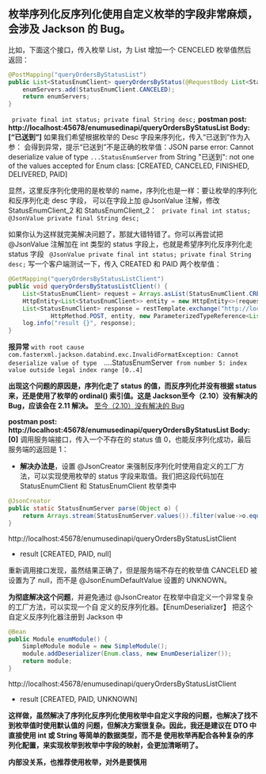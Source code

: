 ## 枚举序列化反序列化使用自定义枚举的字段非常麻烦，会涉及 Jackson 的 Bug。
比如，下面这个接口，传入枚举 List，为 List 增加一个 CENCELED 枚举值然后返回：
```java
@PostMapping("queryOrdersByStatusList")
public List<StatusEnumClient> queryOrdersByStatus(@RequestBody List<StatusEnumClient> enumServers) {
    enumServers.add(StatusEnumClient.CANCELED);
    return enumServers;
}
```
`
private final int status;
private final String desc;`
**postman post: http://localhost:45678/enumusedinapi/queryOrdersByStatusList  Body: [“已送到”]**
如果我们希望根据枚举的 Desc 字段来序列化，传入“已送到”作为入参：
会得到异常，提示“已送到”不是正确的枚举值：JSON parse error: Cannot deserialize value of type 
`...StatusEnumServer` from String "已送到": not one of the values accepted for Enum class: 
[CREATED, CANCELED, FINISHED, DELIVERED, PAID]

显然，这里反序列化使用的是枚举的 name，序列化也是一样：要让枚举的序列化和反序列化走 desc 字段，
可以在字段上加 @JsonValue 注解，修改 StatusEnumClient_2 和 StatusEnumClient_2：
`
private final int status;
@JsonValue
private final String desc;`

如果你认为这样就完美解决问题了，那就大错特错了。你可以再尝试把 @JsonValue 注解加在 int 类型的 
status 字段上，也就是希望序列化反序列化走 status 字段
`
@JsonValue
private final int status;
private final String desc;`
写一个客户端测试一下，传入 CREATED 和 PAID 两个枚举值：
```java
@GetMapping("queryOrdersByStatusListClient")
public void queryOrdersByStatusListClient() {
    List<StatusEnumClient> request = Arrays.asList(StatusEnumClient.CREATED, StatusEnumClient.PAID);
    HttpEntity<List<StatusEnumClient>> entity = new HttpEntity<>(request, new HttpHeaders());
    List<StatusEnumClient> response = restTemplate.exchange("http://localhost:45678/enumusedinapi/queryOrdersByStatusList",
            HttpMethod.POST, entity, new ParameterizedTypeReference<List<StatusEnumClient>>() {}).getBody();
    log.info("result {}", response);
}
```
**报异常**
`with root cause com.fasterxml.jackson.databind.exc.InvalidFormatException: Cannot deserialize value of type 
 `....StatusEnumServer` from number 5: index value outside legal index range [0..4]`

**出现这个问题的原因是，序列化走了 status 的值，而反序列化并没有根据 status 来，还是使用了枚举的 
ordinal() 索引值。这是 Jackson至今（2.10）没有解决的 Bug，应该会在 2.11 解决。**
[至今（2.10）没有解决的 Bug](https://github.com/FasterXML/jackson-databind/issues/1850)

**postman post: http://localhost:45678/enumusedinapi/queryOrdersByStatusList  Body: [0]** 
调用服务端接口，传入一个不存在的 status 值 0，也能反序列化成功，最后服务端的返回是 1：
- **解决办法是**，设置 @JsonCreator 来强制反序列化时使用自定义的工厂方法，可以实现使用枚举的 status 
字段来取值。我们把这段代码加在 StatusEnumClient 和 StatusEnumClient 枚举类中
```java
@JsonCreator
public static StatusEnumServer parse(Object o) {
    return Arrays.stream(StatusEnumServer.values()).filter(value->o.equals(value.status)).findFirst().orElse(null);
}
```
http://localhost:45678/enumusedinapi/queryOrdersByStatusListClient
- result [CREATED, PAID, null]

重新调用接口发现，虽然结果正确了，但是服务端不存在的枚举值 CANCELED 被设置为了 null，而不是 
@JsonEnumDefaultValue 设置的 UNKNOWN。

**为彻底解决这个问题**，并避免通过 @JsonCreator 在枚举中自定义一个非常复杂的工厂方法，可以实现一个自
定义的反序列化器。【EnumDeserializer】
把这个自定义反序列化器注册到 Jackson 中
```java
@Bean
public Module enumModule() {
    SimpleModule module = new SimpleModule();
    module.addDeserializer(Enum.class, new EnumDeserializer());
    return module;
}
```
http://localhost:45678/enumusedinapi/queryOrdersByStatusListClient
 - result [CREATED, PAID, UNKNOWN]

**这样做，虽然解决了序列化反序列化使用枚举中自定义字段的问题，也解决了找不到枚举值时使用默认值的
问题，但解决方案很复杂。因此，我还是建议在 DTO 中直接使用 int 或 String 等简单的数据类型，而不是
使用枚举再配合各种复杂的序列化配置，来实现枚举到枚举中字段的映射，会更加清晰明了。**

**内部没关系，也推荐使用枚举，对外是要慎用**